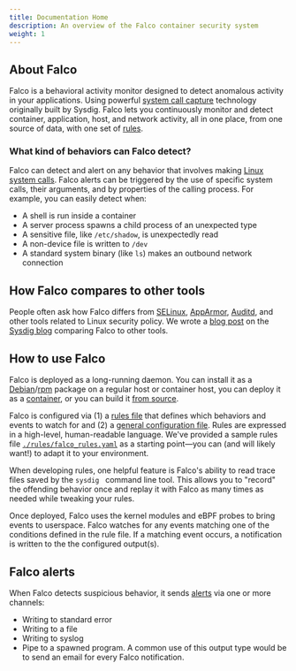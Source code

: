 ```yaml
---
title: Documentation Home
description: An overview of the Falco container security system
weight: 1
---
```


## About Falco

Falco is a behavioral activity monitor designed to detect anomalous activity in your applications. Using powerful [system call capture](https://sysdig.com/blog/fascinating-world-linux-system-calls/) technology originally built by Sysdig. Falco lets you continuously monitor and detect container, application, host, and network activity, all in one place, from one source of data, with one set of [rules](rules).

### What kind of behaviors can Falco detect?

Falco can detect and alert on any behavior that involves making [Linux system calls](http://man7.org/linux/man-pages/man2/syscalls.2.html). Falco alerts can be triggered by the use of specific system calls, their arguments, and by properties of the calling process. For example, you can easily detect when:

* A shell is run inside a container
* A server process spawns a child process of an unexpected type
* A sensitive file, like `/etc/shadow`, is unexpectedly read
* A non-device file is written to `/dev`
* A standard system binary (like `ls`) makes an outbound network connection

## How Falco compares to other tools

People often ask how Falco differs from [SELinux](https://en.wikipedia.org/wiki/Security-Enhanced_Linux), [AppArmor](https://wiki.ubuntu.com/AppArmor), [Auditd](https://linux.die.net/man/8/auditd), and other tools related to Linux security policy. We wrote a [blog post](https://sysdig.com/blog/selinux-seccomp-falco-technical-discussion/) on the [Sysdig blog](https://sysdig.com/blog) comparing Falco to other tools.

## How to use Falco

Falco is deployed as a long-running daemon. You can install it as a [Debian](installation#debian)/[rpm](installation#rhel) package on a regular host or container host, you can deploy it as a [container](installation#docker), or you can build it [from source](source).

Falco is configured via (1) a [rules file](rules) that defines which behaviors and events to watch for and (2) a [general configuration file](config). Rules are expressed in a high-level, human-readable language. We've provided a sample rules file [`./rules/falco_rules.yaml`](https://github.com/falcosecurity/falco/blob/dev/rules/falco_rules.yaml) as a starting point—you can (and will likely want!) to adapt it to your environment.

When developing rules, one helpful feature is Falco's ability to read trace files saved by the `sysdig ` command line tool. This allows you to "record" the offending behavior once and replay it with Falco as many times as needed while tweaking your rules.

Once deployed, Falco uses the kernel modules and eBPF probes to bring events to userspace. Falco watches for any events matching one of the conditions defined in the rule file. If a matching event occurs, a notification is written to the the configured output(s).

## Falco alerts

When Falco detects suspicious behavior, it sends [alerts](alerts) via one or more channels:

* Writing to standard error
* Writing to a file
* Writing to syslog
* Pipe to a spawned program. A common use of this output type would be to send an email for every Falco notification.
